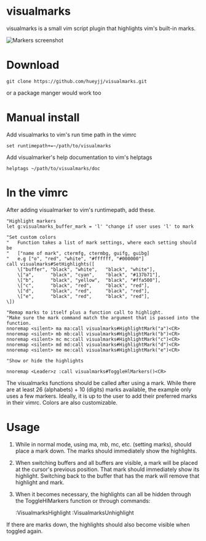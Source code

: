 visualmarks
======

visualmarks is a small vim script plugin that highlights vim's built-in marks.

![Markers screenshot](https://raw.githubusercontent.com/hueyjj/visualmarks/master/screenshots/markers.PNG)

Download
=======

    git clone https://github.com/hueyjj/visualmarks.git

or a package manger would work too

Manual install
=======

Add visualmarks to vim's run time path in the vimrc

    set runtimepath+=~/path/to/visualmarks

Add visualmarker's help documentation to vim's helptags

    helptags ~/path/to/visualmarks/doc

In the vimrc
======
After adding visualmarker to vim's runtimepath, add these.

    "Highlight markers
    let g:visualmarks_buffer_mark = 'l' "change if user uses 'l' to mark

    "Set custom colors
    "   Function takes a list of mark settings, where each setting should be
    "   ["name of mark", ctermfg, ctermbg, guifg, guibg]
    "   e.g ["o", "red", "white", "#ffffff, "#000000"]
    call visualmarks#SetHighlights([ 
        \["buffer", "black", "white",   "black", "white"],
        \["a",      "black", "cyan",    "black", "#137b71"],
        \["b",      "black", "yellow",  "black", "#ffa500"],
        \["c",      "black", "red",     "black", "red"],
        \["d",      "black", "red",     "black", "red"],
        \["e",      "black", "red",     "black", "red"],
    \])

    "Remap marks to itself plus a function call to highlight.
    "Make sure the mark command match the argument that is passed into the function.
    nnoremap <silent> ma ma:call visualmarks#HighlightMark("a")<CR>
    nnoremap <silent> mb mb:call visualmarks#HighlightMark("b")<CR>
    nnoremap <silent> mc mc:call visualmarks#HighlightMark("c")<CR>
    nnoremap <silent> md md:call visualmarks#HighlightMark("d")<CR>
    nnoremap <silent> me me:call visualmarks#HighlightMark("e")<CR>

    "Show or hide the highlights

    nnoremap <Leader>z :call visualmarks#ToggleHlMarkers()<CR>

The visualmarks functions should be called after using a mark. While there
are at least 26 (alphabets) + 10 (digits) marks available, the example only uses a few markers.
Ideally, it is up to the user to add their preferred marks in their vimrc.
Colors are also customizable.

Usage
=======
1) While in normal mode, using ma, mb, mc, etc. (setting marks), should place a mark down. The marks should
immediately show the highlights.

2) When switching buffers and all buffers are visible, a mark will be placed at the cursor's previous position. That
mark should immediately show its highlight. Switching back to the buffer that has the mark will remove that highlight and mark.

3) When it becomes necessary, the highlights can all be hidden through the ToggleHlMarkers function or through commands:


    :VisualmarksHighlight
    :VisualmarksUnhighlight

If there are marks down, the highlights should also become visible when toggled again.

